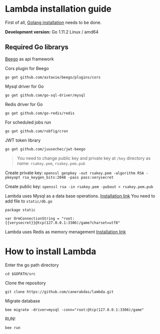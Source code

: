 # Lambda installation guide

First of all, [Golang installation](https://golang.org/dl) needs to be done.

**Development version:** Go 1.11.2 Linux / amd64

## Required Go librarys
[Beego](https://beego.me/docs/install/bee.md) as api framework

Cors plugin for Beego

    go get github.com/astaxie/beego/plugins/cors

Mysql driver for Go

    go get github.com/go-sql-driver/mysql

Redis driver for Go

    go get github.com/go-redis/redis

For scheduled jobs run

    go get github.com/robfig/cron

JWT token library

    go get github.com/juusechec/jwt-beego

> You need to change public key and private key at `/key` directory as name: `rsakey.pem`, `rsakey.pem.pub`

Create private key: `openssl genpkey -out rsakey.pem -algorithm RSA -pkeyopt rsa_keygen_bits:2048 -pass pass:verysecret`

Create public key: `openssl rsa -in rsakey.pem -pubout > rsakey.pem.pub`

Lambda uses Mysql as a data base operations. [Installation link](https://www.mysql.com/downloads/)
You need to add file to `static/db.go`

    package static
    
    var OrmConnectionString = "root:{{verysecret}}@tcp(127.0.0.1:3306)/game?charset=utf8"

Lambda uses Redis as memory menagement [Installation link](https://redis.io/download)

# How to install Lambda

Enter the go path directory

    cd $GOPATH/src

Clone the repository

    git clone https://github.com/canerakdas/lambda.git

Migrate database

    bee migrate -driver=mysql -conn="root:@tcp(127.0.0.1:3306)/game"

RUN!

    bee run
